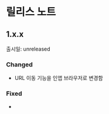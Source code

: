 <!--
## 1.x.x
출시일: unreleased<br>

### NOTE
- 

### General
- 

### Added
- 

### Changed
- 

### Fixed
- 

---

-->

# 릴리스 노트

## 1.x.x
출시일: unreleased<br>

### Changed
- URL 이동 기능을 인앱 브라우저로 변경함

### Fixed
- 
